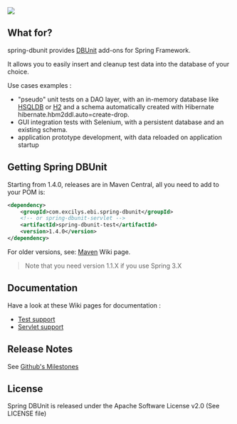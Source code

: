 ![](https://travis-ci.org/excilys/spring-dbunit.svg)

## What for?

spring-dbunit provides [DBUnit](http://www.dbunit.org) add-ons for Spring Framework.

It allows you to easily insert and cleanup test data into the database of your choice.

Use cases examples :

* "pseudo" unit tests on a DAO layer, with an in-memory database like [HSQLDB](http://hsqldb.org) or [H2](http://www.h2database.com) and a schema automatically created with Hibernate hibernate.hbm2ddl.auto=create-drop.
* GUI integration tests with Selenium, with a persistent database and an existing schema.
* application prototype development, with data reloaded on application startup

## Getting Spring DBUnit

Starting from 1.4.0, releases are in Maven Central, all you need to add to your POM is:

```xml
<dependency>
	<groupId>com.excilys.ebi.spring-dbunit</groupId>
	<!-- or spring-dbunit-servlet -->
	<artifactId>spring-dbunit-test</artifactId>
	<version>1.4.0</version>
</dependency>
```

For older versions, see: [Maven](https://github.com/excilys/spring-dbunit/wiki/maven) Wiki page.

>Note that you need version 1.1.X if you use Spring 3.X

## Documentation

Have a look at these Wiki pages for documentation :

* [Test support](https://github.com/excilys/spring-dbunit/wiki/spring-dbunit-test-module)
* [Servlet support](https://github.com/excilys/spring-dbunit/wiki/spring-dbunit-servlet-module)

## Release Notes
See [Github's Milestones](https://github.com/excilys/spring-dbunit/issues/milestones?state=closed)

## License

Spring DBUnit is released under the Apache Software License v2.0 (See LICENSE file)